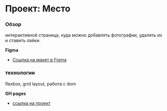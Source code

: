 # Проект: Место

### Обзор
интерактивной страница, куда можно добавлять фотографии, удалять их и ставить лайки.

**Figma**

* [Ссылка на макет в Figma](https://www.figma.com/file/2cn9N9jSkmxD84oJik7xL7/JavaScript.-Sprint-4?node-id=0%3A1)

### технологии
flexbox, grid layout, работа с dom

**GH pages**

* [ссылка на проект](https://syntexs.github.io/mesto/)
